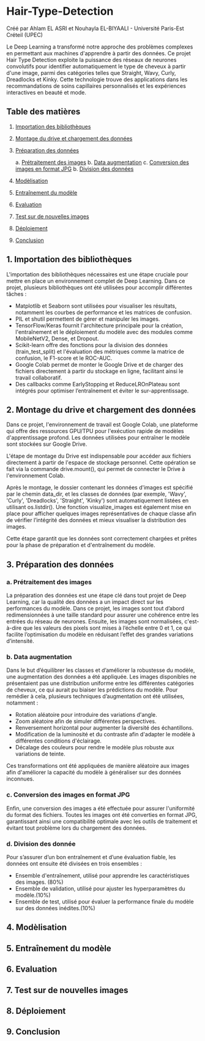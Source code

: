 # Hair-Type-Detection

Créé par Ahlam EL ASRI et Nouhayla EL-BIYAALI - Université Paris-Est Créteil (UPEC)


Le Deep Learning a transformé notre approche des problèmes complexes en permettant aux machines d'apprendre à partir des données. Ce projet Hair Type Detection exploite la puissance des réseaux de neurones convolutifs pour identifier automatiquement le type de cheveux à partir d'une image, parmi des catégories telles que Straight, Wavy, Curly, Dreadlocks et Kinky. Cette technologie trouve des applications dans les recommandations de soins capillaires personnalisés et les expériences interactives en beauté et mode.

## Table des matières

1. [Importation des bibliothèques](#importation-des-bibliothèques)
2. [Montage du drive et chargement des données](#montage-du-drive-et-chargement-des-données)
3. [Préparation des données](#préparation-des-données)

   a. [Prétraitement des images](#prétraitement-des-images)
   b. [Data augmentation](#data-augmentation)
   c. [Conversion des images en format JPG](#conversion-des-images-en-format-JPG)
   b. [Division des données](#division-des-données) 
   
5. [Modèlisation](#modèlisation)
6. [Entraînement du modèle](#entraînement-du-modèle)
7. [Evaluation](#evaluation)
8. [Test sur de nouvelles images](#test-sur-de-nouvelles-images)
9. [Déploiement](#déploiement)
10. [Conclusion](#conclusion)

## 1. Importation des bibliothèques

L'importation des bibliothèques nécessaires est une étape cruciale pour mettre en place un environnement complet de Deep Learning. Dans ce projet, plusieurs bibliothèques ont été utilisées pour accomplir différentes tâches :

- Matplotlib et Seaborn sont utilisées pour visualiser les résultats, notamment les courbes de performance et les matrices de confusion.
- PIL et shutil permettent de gérer et manipuler les images.
- TensorFlow/Keras fournit l'architecture principale pour la création, l'entraînement et le déploiement du modèle avec des modules comme MobileNetV2, Dense, et Dropout.
- Scikit-learn offre des fonctions pour la division des données (train_test_split) et l'évaluation des métriques comme la matrice de confusion, le F1-score et le ROC-AUC.
- Google Colab permet de monter le Google Drive et de charger des fichiers directement à partir du stockage en ligne, facilitant ainsi le travail collaboratif.
- Des callbacks comme EarlyStopping et ReduceLROnPlateau sont intégrés pour optimiser l’entraînement et éviter le sur-apprentissage.


## 2. Montage du drive et chargement des données

Dans ce projet, l'environnement de travail est Google Colab, une plateforme qui offre des ressources GPU/TPU pour l'exécution rapide de modèles d'apprentissage profond. Les données utilisées pour entraîner le modèle sont stockées sur Google Drive.

L'étape de montage du Drive est indispensable pour accéder aux fichiers directement à partir de l'espace de stockage personnel. Cette opération se fait via la commande drive.mount(), qui permet de connecter le Drive à l'environnement Colab.

Après le montage, le dossier contenant les données d'images est spécifié par le chemin data_dir, et les classes de données (par exemple, 'Wavy', 'Curly', 'Dreadlocks', 'Straight', 'Kinky') sont automatiquement listées en utilisant os.listdir(). Une fonction visualize_images est également mise en place pour afficher quelques images représentatives de chaque classe afin de vérifier l’intégrité des données et mieux visualiser la distribution des images.

Cette étape garantit que les données sont correctement chargées et prêtes pour la phase de préparation et d'entraînement du modèle.

## 3. Préparation des données

###   a. Prétraitement des images
La préparation des données est une étape clé dans tout projet de Deep Learning, car la qualité des données a un impact direct sur les performances du modèle. Dans ce projet, les images sont tout d’abord redimensionnées à une taille standard pour assurer une cohérence entre les entrées du réseau de neurones. Ensuite, les images sont normalisées, c'est-à-dire que les valeurs des pixels sont mises à l’échelle entre 0 et 1, ce qui facilite l’optimisation du modèle en réduisant l’effet des grandes variations d’intensité.

###   b. Data augmentation
Dans le but d’équilibrer les classes et d’améliorer la robustesse du modèle, une augmentation des données a été appliquée. Les images disponibles ne présentaient pas une distribution uniforme entre les différentes catégories de cheveux, ce qui aurait pu biaiser les prédictions du modèle. Pour remédier à cela, plusieurs techniques d’augmentation ont été utilisées, notamment :

- Rotation aléatoire pour introduire des variations d'angle.
- Zoom aléatoire afin de simuler différentes perspectives.
- Renversement horizontal pour augmenter la diversité des échantillons.
- Modification de la luminosité et du contraste afin d'adapter le modèle à différentes conditions d'éclairage.
- Décalage des couleurs pour rendre le modèle plus robuste aux variations de teinte.
  
Ces transformations ont été appliquées de manière aléatoire aux images afin d'améliorer la capacité du modèle à généraliser sur des données inconnues.

###   c. Conversion des images en format JPG
Enfin, une conversion des images a été effectuée pour assurer l'uniformité du format des fichiers. Toutes les images ont été converties en format JPG, garantissant ainsi une compatibilité optimale avec les outils de traitement et évitant tout problème lors du chargement des données.

###   d. Division des donnée
Pour s’assurer d’un bon entraînement et d’une évaluation fiable, les données ont ensuite été divisées en trois ensembles :

- Ensemble d'entraînement, utilisé pour apprendre les caractéristiques des images. (80%)
- Ensemble de validation, utilisé pour ajuster les hyperparamètres du modèle.(10%)
- Ensemble de test, utilisé pour évaluer la performance finale du modèle sur des données inédites.(10%)

## 4. Modèlisation

## 5. Entraînement du modèle

## 6. Evaluation

## 7. Test sur de nouvelles images

## 8. Déploiement

## 9. Conclusion


